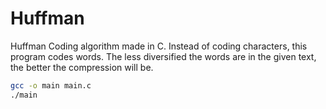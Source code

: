 # Huffman

Huffman Coding algorithm made in C. Instead of coding characters, this program codes words. The less diversified the words are in the given text, the better the compression will be.

```sh
gcc -o main main.c
./main
```
